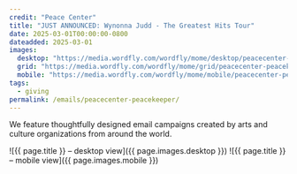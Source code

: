 ```yaml
---
credit: "Peace Center"
title: "JUST ANNOUNCED: Wynonna Judd - The Greatest Hits Tour"
date: 2025-03-01T00:00:00-0800
dateadded: 2025-03-01
images:
  desktop: "https://media.wordfly.com/wordfly/mome/desktop/peacecenter-peacekeeper.jpg"
  grid: "https://media.wordfly.com/wordfly/mome/grid/peacecenter-peacekeeper.jpg"
  mobile: "https://media.wordfly.com/wordfly/mome/mobile/peacecenter-peacekeeper.jpg"
tags:
  - giving
permalink: /emails/peacecenter-peacekeeper/
---
```

We feature thoughtfully designed email campaigns created by arts and culture organizations from around the world.

![{{ page.title }} – desktop view]({{ page.images.desktop }})
![{{ page.title }} – mobile view]({{ page.images.mobile }})
